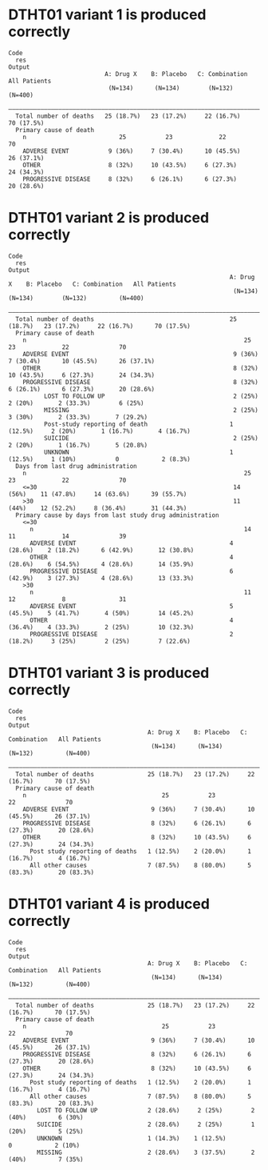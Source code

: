 # DTHT01 variant 1 is produced correctly

    Code
      res
    Output
                               A: Drug X    B: Placebo   C: Combination   All Patients
                                (N=134)      (N=134)        (N=132)         (N=400)   
      ————————————————————————————————————————————————————————————————————————————————
      Total number of deaths   25 (18.7%)   23 (17.2%)     22 (16.7%)      70 (17.5%) 
      Primary cause of death                                                          
        n                          25           23             22              70     
        ADVERSE EVENT           9 (36%)     7 (30.4%)      10 (45.5%)      26 (37.1%) 
        OTHER                   8 (32%)     10 (43.5%)     6 (27.3%)       24 (34.3%) 
        PROGRESSIVE DISEASE     8 (32%)     6 (26.1%)      6 (27.3%)       20 (28.6%) 

# DTHT01 variant 2 is produced correctly

    Code
      res
    Output
                                                                  A: Drug X    B: Placebo   C: Combination   All Patients
                                                                   (N=134)      (N=134)        (N=132)         (N=400)   
      ———————————————————————————————————————————————————————————————————————————————————————————————————————————————————
      Total number of deaths                                      25 (18.7%)   23 (17.2%)     22 (16.7%)      70 (17.5%) 
      Primary cause of death                                                                                             
        n                                                             25           23             22              70     
        ADVERSE EVENT                                              9 (36%)     7 (30.4%)      10 (45.5%)      26 (37.1%) 
        OTHER                                                      8 (32%)     10 (43.5%)     6 (27.3%)       24 (34.3%) 
        PROGRESSIVE DISEASE                                        8 (32%)     6 (26.1%)      6 (27.3%)       20 (28.6%) 
              LOST TO FOLLOW UP                                    2 (25%)      2 (20%)       2 (33.3%)        6 (25%)   
              MISSING                                              2 (25%)      3 (30%)       2 (33.3%)       7 (29.2%)  
              Post-study reporting of death                       1 (12.5%)     2 (20%)       1 (16.7%)       4 (16.7%)  
              SUICIDE                                              2 (25%)      2 (20%)       1 (16.7%)       5 (20.8%)  
              UNKNOWN                                             1 (12.5%)     1 (10%)           0            2 (8.3%)  
      Days from last drug administration                                                                                 
        n                                                             25           23             22              70     
        <=30                                                       14 (56%)    11 (47.8%)     14 (63.6%)      39 (55.7%) 
        >30                                                        11 (44%)    12 (52.2%)     8 (36.4%)       31 (44.3%) 
      Primary cause by days from last study drug administration                                                          
        <=30                                                                                                             
          n                                                           14           11             14              39     
          ADVERSE EVENT                                           4 (28.6%)    2 (18.2%)      6 (42.9%)       12 (30.8%) 
          OTHER                                                   4 (28.6%)    6 (54.5%)      4 (28.6%)       14 (35.9%) 
          PROGRESSIVE DISEASE                                     6 (42.9%)    3 (27.3%)      4 (28.6%)       13 (33.3%) 
        >30                                                                                                              
          n                                                           11           12             8               31     
          ADVERSE EVENT                                           5 (45.5%)    5 (41.7%)       4 (50%)        14 (45.2%) 
          OTHER                                                   4 (36.4%)    4 (33.3%)       2 (25%)        10 (32.3%) 
          PROGRESSIVE DISEASE                                     2 (18.2%)     3 (25%)        2 (25%)        7 (22.6%)  

# DTHT01 variant 3 is produced correctly

    Code
      res
    Output
                                           A: Drug X    B: Placebo   C: Combination   All Patients
                                            (N=134)      (N=134)        (N=132)         (N=400)   
      ————————————————————————————————————————————————————————————————————————————————————————————
      Total number of deaths               25 (18.7%)   23 (17.2%)     22 (16.7%)      70 (17.5%) 
      Primary cause of death                                                                      
        n                                      25           23             22              70     
        ADVERSE EVENT                       9 (36%)     7 (30.4%)      10 (45.5%)      26 (37.1%) 
        PROGRESSIVE DISEASE                 8 (32%)     6 (26.1%)      6 (27.3%)       20 (28.6%) 
        OTHER                               8 (32%)     10 (43.5%)     6 (27.3%)       24 (34.3%) 
          Post study reporting of deaths   1 (12.5%)    2 (20.0%)      1 (16.7%)       4 (16.7%)  
          All other causes                 7 (87.5%)    8 (80.0%)      5 (83.3%)       20 (83.3%) 

# DTHT01 variant 4 is produced correctly

    Code
      res
    Output
                                           A: Drug X    B: Placebo   C: Combination   All Patients
                                            (N=134)      (N=134)        (N=132)         (N=400)   
      ————————————————————————————————————————————————————————————————————————————————————————————
      Total number of deaths               25 (18.7%)   23 (17.2%)     22 (16.7%)      70 (17.5%) 
      Primary cause of death                                                                      
        n                                      25           23             22              70     
        ADVERSE EVENT                       9 (36%)     7 (30.4%)      10 (45.5%)      26 (37.1%) 
        PROGRESSIVE DISEASE                 8 (32%)     6 (26.1%)      6 (27.3%)       20 (28.6%) 
        OTHER                               8 (32%)     10 (43.5%)     6 (27.3%)       24 (34.3%) 
          Post study reporting of deaths   1 (12.5%)    2 (20.0%)      1 (16.7%)       4 (16.7%)  
          All other causes                 7 (87.5%)    8 (80.0%)      5 (83.3%)       20 (83.3%) 
            LOST TO FOLLOW UP              2 (28.6%)     2 (25%)        2 (40%)         6 (30%)   
            SUICIDE                        2 (28.6%)     2 (25%)        1 (20%)         5 (25%)   
            UNKNOWN                        1 (14.3%)    1 (12.5%)          0            2 (10%)   
            MISSING                        2 (28.6%)    3 (37.5%)       2 (40%)         7 (35%)   

